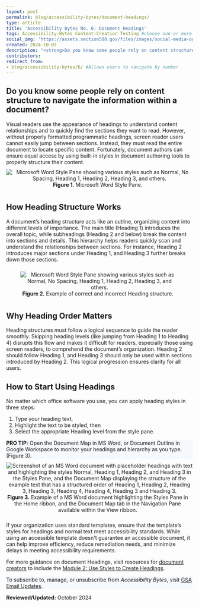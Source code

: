 ```yaml
---
layout: post
permalink: blog/accessibility-bytes/document-headings/
type: article
title: 'Accessibility Bytes No. 6: Document Headings'
tags: Accessibility-Bytes Content-Creation Testing #choose one or more (comma separated): Accessibility-Bytes, Acquisition, Content-Creation, Design-and-Develop, Events, Policy-and-Management, Testing 
social_img: 'https://assets.section508.gov/files/images/social-media-og-image-bytes.jpg'
created: 2024-10-07
description: "<strong>Do you know some people rely on content structure to navigate the information within a document?</strong><p>The good news is that document authors can quickly format programmatic headings to enable screen reader users to navigate documents easily, ensuring equal access, unlike visual readers who rely on heading appearance."
contributors: 
redirect_from:
- blog/accessibility-bytes/6/ #Allows users to navigate by number
---
```

<h2 style="line-height:1.2;">Do you know some people rely on content structure to navigate the information within a document?</h2>
Visual readers use the appearance of headings to understand content relationships and to quickly find the sections they want to read. However, without properly formatted programmatic headings, screen reader users cannot easily jump between sections. Instead, they must read the entire document to locate specific content. Fortunately, document authors can ensure equal access by using built-in styles in document authoring tools to properly structure their content.

<div class="tablet:grid-col" style="margin: auto; max-width: 100%; text-align: center; padding: 10px 0px">
    <div class="margin-top-1"><img src="https://assets.section508.gov/files/images/byte-006-figure-1.jpg" alt="Microsoft Word Style Pane showing various styles such as Normal, No Spacing, Heading 1, Heading 2, Heading 3, and others." aria-describedby="figure-1" class="border-2px border-base-light shadow-2 padding-1">
    </div>
    <div class="font-mono-3xs margin-x-auto auto" style="max-width: 98%; text-align: center;"><span id="figure-1"><strong>Figure 1.</strong> Microsoft Word Style Pane.</span>
    </div>
</div>

## How Heading Structure Works
A document’s heading structure acts like an outline, organizing content into different levels of importance. The main title (Heading 1) introduces the overall topic, while subheadings (Heading 2 and below) break the content into sections and details. This hierarchy helps readers quickly scan and understand the relationships between sections. For instance, Heading 2 introduces major sections under Heading 1, and Heading 3 further breaks down those sections.

<div class="tablet:grid-col" style="margin: auto; max-width: 85%; text-align: center; padding: 10px 0px">
    <div class="margin-top-1"><img src="https://assets.section508.gov/files/images/byte-006-figure-2.jpg" alt="Microsoft Word Style Pane showing various styles such as Normal, No Spacing, Heading 1, Heading 2, Heading 3, and others." aria-describedby="figure-2" class="border-2px border-base-light shadow-2 padding-1">
    </div>
    <div class="font-mono-3xs margin-x-auto auto" style="max-width: 98%; text-align: center;"><span id="figure-2"><strong>Figure 2.</strong> Example of correct and incorrect Heading structure.</span>
    </div>
</div>

## Why Heading Order Matters
Heading structures must follow a logical sequence to guide the reader smoothly. Skipping heading levels (like jumping from Heading 1 to Heading 4) disrupts this flow and makes it difficult for readers, especially those using screen readers, to comprehend the document’s organization. Heading 2 should follow Heading 1, and Heading 3 should only be used within sections introduced by Heading 2. This logical progression ensures clarity for all users.

## How to Start Using Headings
No matter which office software you use, you can apply heading styles in three steps:

1. Type your heading text,
2. Highlight the text to be styled, then
3. Select the appropriate Heading level from the style pane. 

<div class="border-base radius-lg border-1px padding-1" style="width: 100%; background-color: #f5f9fc;">
<strong>PRO TIP:</strong> Open the Document Map in MS Word, or Document Outline in Google Workspace to monitor your headings and hierarchy as you type. (Figure 3).
</div>

<div class="tablet:grid-col" style="margin: auto; max-width: 100%; text-align: center; padding: 10px 0px">
    <div class="margin-top-1"><img src="https://assets.section508.gov/files/images/byte-006-figure-3.jpg" alt="Screenshot of an MS Word document with placeholder headings with text and highlighting the styles Normal, Heading 1, Heading 2, and Heading 3 in the Styles Pane, and the Document Map displaying the structure of the example text that has a structured order of Heading 1, Heading 2, Heading 3, Heading 3, Heading 4, Heading 4, Heading 3 and Heading 3." aria-describedby="figure-3" class="border-2px border-base-light shadow-2 padding-1">
    </div>
    <div class="font-mono-3xs margin-x-auto auto" style="max-width: 98%; text-align: center;"><span id="figure-3"><strong>Figure 3.</strong> Example of a MS Word document highlighting the Styles Pane in the Home ribbon, and the Document Map tab in the Navigation Pane available within the View ribbon.</span>
    </div>
</div>

If your organization uses standard templates, ensure that the template’s styles for headings and normal text meet accessibility standards. While using an accessible template doesn't guarantee an accessible document, it can help improve efficiency, reduce remediation needs, and minimize delays in meeting accessibility requirements.

For more guidance on document Headings, visit resources for [document creators]({{site.baseurl}}/create/documents/) to include the [Module 2: Use Styles to Create Headings]({{site.baseurl}}/training/documents/aed-cop-docx02/).

<div class="border-base radius-lg border-1px padding-1" style="width: 100%; background-color: #f5f9fc;">
To subscribe to, manage, or unsubscribe from <em>Accessibility Bytes</em>, visit <a href="https://public.govdelivery.com/accounts/USGSA/subscriber/new?topic_id=USGSA_1324" target="_blank" class="usa-link--external">GSA Email Updates</a>.
</div>

**Reviewed/Updated:** October 2024